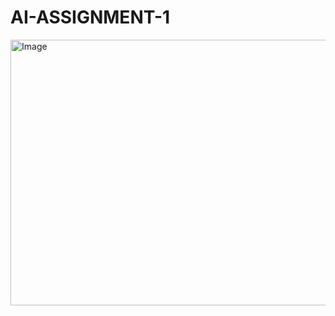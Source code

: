 # AI-ASSIGNMENT-1
<img width="1264" height="425" alt="Image" src="https://github.com/user-attachments/assets/dbb4115d-9cdd-441e-bb1b-aa39192e2401" />

